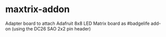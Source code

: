 # maxtrix-addon
Adapter board to attach Adafruit 8x8 LED Matrix board as #badgelife add-on (using the DC26 SAO 2x2 pin header)

